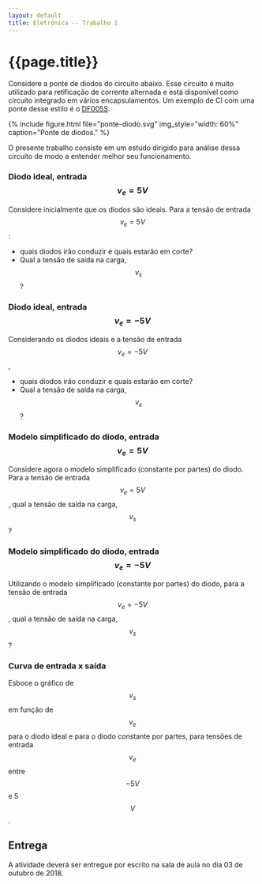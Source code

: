 ```yaml
---
layout: default
title: Eletrônica -- Trabalho 1
---
```


{{page.title}}
==============

Considere a ponte de diodos do circuito abaixo. Esse circuito é muito utilizado
para retificação de corrente alternada e está disponível como circuito integrado
em vários encapsulamentos. Um exemplo de CI com uma ponte desse estilo é o 
[DF005S].

{%
   include figure.html
   file="ponte-diodo.svg"
   img_style="width: 60%"
   caption="Ponte de diodos."
%}

O presente trabalho consiste em um estudo dirigido para análise dessa circuito
de modo a entender melhor seu funcionamento.

### Diodo ideal, entrada $$v_e = 5 \si{V}$$

Considere inicialmente que os diodos são ideais. Para a tensão de entrada
$$v_e = 5 \si{V}$$:

* quais diodos irão conduzir e quais estarão em corte?
* Qual a tensão de saída na carga, $$v_s$$?

### Diodo ideal, entrada $$v_e = -5 \si{V}$$

Considerando os diodos ideais e a tensão de entrada $$v_e = -5 \si{V}$$,

* quais diodos irão conduzir e quais estarão em corte?
* Qual a tensão de saída na carga, $$v_s$$?

### Modelo simplificado do diodo, entrada $$v_e = 5 \si{V}$$

Considere agora o modelo simplificado (constante por partes) do diodo.
Para a tensão de entrada $$v_e = 5 \si{V}$$, qual a tensão de saída na carga,
$$v_s$$?

### Modelo simplificado do diodo, entrada $$v_e = -5 \si{V}$$

Utilizando o modelo simplificado (constante por partes) do diodo, para a tensão
de entrada $$v_e = -5 \si{V}$$, qual a tensão de saída na carga, $$v_s$$?

### Curva de entrada x saída

Esboce o gráfico de $$v_s$$ em função de $$v_e$$ para o diodo ideal e para
o diodo constante por partes, para tensões de entrada $$v_e$$ entre 
$$-5 \si{V}$$ e 5 $$\si{V}$$.

Entrega
-------

A atividade deverá ser entregue por escrito na sala de aula no dia 03 de 
outubro de 2018.


[DF005S]: https://www.vishay.com/docs/88573/dfs.pdf
